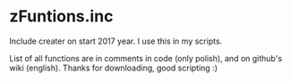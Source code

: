 # zFuntions.inc
Include creater on start 2017 year. I use this in my scripts.

List of all functions are in comments in code (only polish), and on github's wiki (english).
Thanks for downloading, good scripting :)
